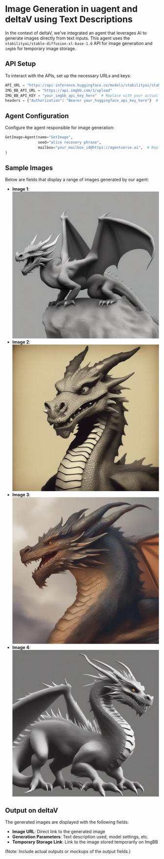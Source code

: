 # Image Generation in uagent and deltaV using Text Descriptions

In the context of deltaV, we've integrated an agent that leverages AI to generate images directly from text inputs. This agent uses the `stabilityai/stable-diffusion-xl-base-1.0` API for image generation and `imgbb` for temporary image storage.

## API Setup

To interact with the APIs, set up the necessary URLs and keys:

```python
API_URL = "https://api-inference.huggingface.co/models/stabilityai/stable-diffusion-xl-base-1.0"
IMG_BB_API_URL = "https://api.imgbb.com/1/upload"
IMG_BB_API_KEY = "your_imgbb_api_key_here"  # Replace with your actual ImgBB API key
headers = {"Authorization": "Bearer your_huggingface_api_key_here"}  # Replace with your actual Hugging Face API key
```

## Agent Configuration

Configure the agent responsible for image generation:

```python
GetImage=Agent(name="GetImage",
               seed="alice recovery phrase",
               mailbox="your_mailbox_id@https://agentverse.ai",  # Replace with your actual mailbox ID
)
```

## Sample Images

Below are fields that display a range of images generated by our agent:

- **Image 1**: ![Optional_description](https://github.com/Pixathon-Saavyas/InCapables/blob/main/files/image1.jpg)
- **Image 2**: ![Optional_description](https://github.com/Pixathon-Saavyas/InCapables/blob/main/files/image2.jpg)
- **Image 3**: ![Optional_description](https://github.com/Pixathon-Saavyas/InCapables/blob/main/files/image3.jpg)
- **Image 4**: ![Optional_description](https://github.com/Pixathon-Saavyas/InCapables/blob/main/files/image4.jpg)

## Output on deltaV

The generated images are displayed with the following fields:

- **Image URL**: Direct link to the generated image
- **Generation Parameters**: Text description used, model settings, etc.
- **Temporary Storage Link**: Link to the image stored temporarily on ImgBB

(Note: Include actual outputs or mockups of the output fields.)
